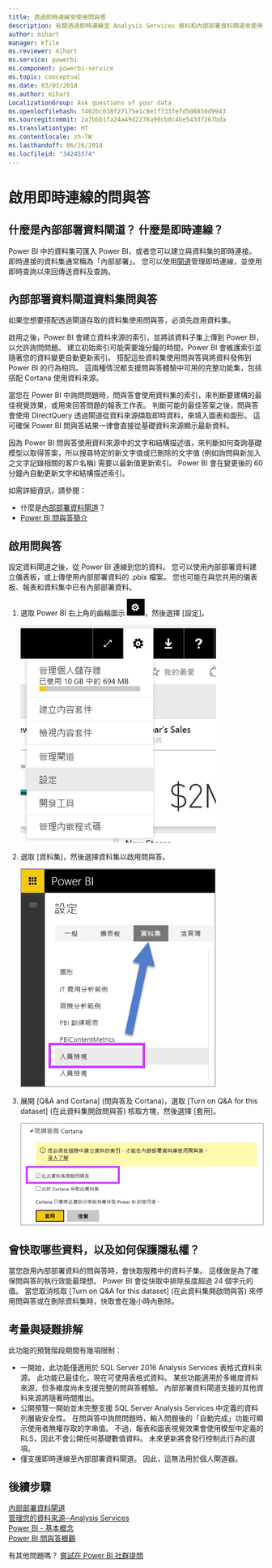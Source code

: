 ```yaml
---
title: 透過即時連線來使用問與答
description: 有關透過即時連線至 Analysis Services 資料和內部部署資料閘道來使用 Power BI 問與答自然語言查詢的文件。
author: mihart
manager: kfile
ms.reviewer: mihart
ms.service: powerbi
ms.component: powerbi-service
ms.topic: conceptual
ms.date: 03/01/2018
ms.author: mihart
LocalizationGroup: Ask questions of your data
ms.openlocfilehash: 7402bc638f27175e1c8e1f733fefd508850d9943
ms.sourcegitcommit: 2a7bbb1fa24a49d2278a90cb0c4be543d7267bda
ms.translationtype: HT
ms.contentlocale: zh-TW
ms.lasthandoff: 06/26/2018
ms.locfileid: "34245574"
---
```

# <a name="enable-qa-for-live-connections"></a>啟用即時連線的問與答
## <a name="what-is-on-premises-data-gateway--what-is-a-live-connection"></a>什麼是內部部署資料閘道？  什麼是即時連線？
Power BI 中的資料集可匯入 Power BI，或者您可以建立與資料集的即時連接。 即時連接的資料集通常稱為「內部部署」。 您可以使用[閘道](service-gateway-onprem.md)管理即時連線，並使用即時查詢以來回傳送資料及查詢。

## <a name="qa-for-on-premises-data-gateway-datasets"></a>內部部署資料閘道資料集問與答
如果您想要搭配透過閘道存取的資料集使用問與答，必須先啟用資料集。

啟用之後，Power BI 會建立資料來源的索引，並將該資料子集上傳到 Power BI，以允許詢問問題。 建立初始索引可能需要幾分鐘的時間，Power BI 會維護索引並隨著您的資料變更自動更新索引。 搭配這些資料集使用問與答與將資料發佈到 Power BI 的行為相同。 這兩種情況都支援問與答體驗中可用的完整功能集，包括搭配 Cortana 使用資料來源。

當您在 Power BI 中詢問問題時，問與答會使用資料集的索引，來判斷要建構的最佳視覺效果，或用來回答問題的報表工作表。 判斷可能的最佳答案之後，問與答會使用 DirectQuery 透過閘道從資料來源擷取即時資料，來填入圖表和圖形。 這可確保 Power BI 問與答結果一律會直接從基礎資料來源顯示最新資料。

因為 Power BI 問與答使用資料來源中的文字和結構描述值，來判斷如何查詢基礎模型以取得答案，所以搜尋特定的新文字值或已刪除的文字值 (例如詢問與新加入之文字記錄相關的客戶名稱) 需要以最新值更新索引。 Power BI 會在變更後的 60 分鐘內自動更新文字和結構描述索引。

如需詳細資訊，請參閱：

* 什麼是[內部部署資料閘道](service-gateway-onprem.md)？
* [Power BI 問與答簡介](power-bi-q-and-a.md)

## <a name="enable-qa"></a>啟用問與答
設定資料閘道之後，從 Power BI 連線到您的資料。  您可以使用內部部署資料建立儀表板，或上傳使用內部部署資料的 .pbix 檔案。  您也可能在與您共用的儀表板、報表和資料集中已有內部部署資料。

1. 選取 Power BI 右上角的齒輪圖示 ![齒輪圖示](media/service-q-and-a-direct-query/power-bi-cog.png)，然後選擇 [設定]。
   
   ![[設定] 功能表](media/service-q-and-a-direct-query/powerbi-settings.png)
2. 選取 [資料集]，然後選擇資料集以啟用問與答。
   
   ![[設定] 功能表的 [資料集] 畫面](media/service-q-and-a-direct-query/power-bi-q-and-a-settings.png)
3. 展開 \[Q&A and Cortana] \(問與答及 Cortana)，選取 \[Turn on Q&A for this dataset] \(在此資料集開啟問與答) 核取方塊，然後選擇 \[套用]。
   
    ![展開的問與答區域](media/service-q-and-a-direct-query/power-bi-q-and-a-directquery.png)

## <a name="what-data-is-cached-and-how-is-privacy-protected"></a>會快取哪些資料，以及如何保護隱私權？
當您啟用內部部署資料的問與答時，會快取服務中的資料子集。 這樣做是為了確保問與答的執行效能最理想。 Power BI 會從快取中排除長度超過 24 個字元的值。 當您取消核取 \[Turn on Q&A for this dataset] \(在此資料集開啟問與答) 來停用問與答或在刪除資料集時，快取會在幾小時內刪除。

## <a name="considerations-and-troubleshooting"></a>考量與疑難排解
此功能的預覽階段期間有幾項限制︰

* 一開始，此功能僅適用於 SQL Server 2016 Analysis Services 表格式資料來源。 此功能已最佳化，現在可使用表格式資料。 某些功能適用於多維度資料來源，但多維度尚未支援完整的問與答體驗。 內部部署資料閘道支援的其他資料來源將隨著時間推出。
* 公開預覽一開始並未完整支援 SQL Server Analysis Services 中定義的資料列層級安全性。 在問與答中詢問問題時，輸入問題後的「自動完成」功能可顯示使用者無權存取的字串值。 不過，報表和圖表視覺效果會使用模型中定義的 RLS，因此不會公開任何基礎數值資料。 未來更新將會發行控制此行為的選項。
* 僅支援即時連線至內部部署資料閘道。 因此，這無法用於個人閘道器。

## <a name="next-steps"></a>後續步驟
[內部部署資料閘道](service-gateway-onprem.md)  
[管理您的資料來源─Analysis Services](service-gateway-enterprise-manage-ssas.md)  
[Power BI - 基本概念](service-basic-concepts.md)  
[Power BI 問與答概觀](power-bi-q-and-a.md)  

有其他問題嗎？ [嘗試在 Power BI 社群提問](http://community.powerbi.com/)

